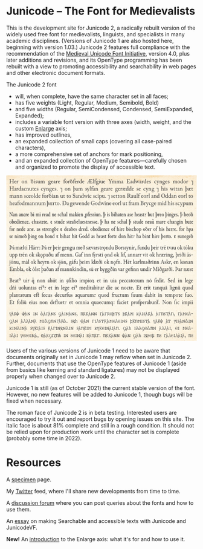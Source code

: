 # Junicode – The Font for Medievalists

This is the development site for Junicode 2, a radically rebuilt version of the
widely used free font for medievalists, linguists, and specialists in many academic
disciplines. (Versions of Junicode 1 are also hosted here, beginning with version
1.03.) Junicode 2 features full compliance with the recommendation of the
[Medieval Unicode Font Initiative](https://skaldic.abdn.ac.uk/m.php?p=mufi),
version 4.0, plus later additions and revisions, and its OpenType programming has
been rebuilt with a view to promoting accessibility and searchability in web pages
and other electronic document formats.

The Junicode 2 font

- will, when complete, have the same character set in all faces;
- has five weights (Light, Regular, Medium, Semibold, Bold)
- and five widths (Regular, SemiCondensed, Condensed, SemiExpanded, Expanded);
- includes a variable font version with three axes (width, weight, and the custom
  [Enlarge](https://psb1558.github.io/Junicode-font/EnlargedAxis.html) axis;
- has improved outlines,
- an expanded collection of small caps (covering all case-paired characters),
- a more comprehensive set of anchors for mark positioning,
- and an expanded collection of OpenType features—carefully chosen and organized to promote
the display of accessible text.

![Sample Image](sample-image.jpg)

Users of the various versions of Junicode 1 need to be aware that documents
originally set in Junicode 1 may reflow when set in Junicode 2. Further,
documents that use the OpenType features of Junicode 1 (aside from basics like
kerning and standard ligatures) may not be displayed properly when changed over
to Junicode 2.

Junicode 1 is still (as of October 2021) the current stable version of the
font. However, no new features will be added to Junicode 1, though bugs will be
fixed when necessary.

The roman face of Junicode 2 is in beta testing. Interested users are encouraged
to try it out and report bugs by opening issues on this site. The italic face is
about 81% complete and still in a rough condition. It should not be relied upon
for production work until the character set is complete (probably some time in
2022).

# Resources

A [specimen](https://psb1558.github.io/Junicode-font/) page.

My [Twitter](https://twitter.com/InPbaker) feed, where I'll share new developments from time to time.

A [discussion forum](https://github.com/psb1558/Junicode-font/discussions) where you can post queries about the fonts and how to use them.

An [essay](https://psb1558.github.io/Junicode-font/Searchability.html) on making Searchable and accessible texts with Junicode and JunicodeVF.

**New!** An [introduction](https://psb1558.github.io/Junicode-font/EnlargedAxis.html) to the Enlarge axis: what it's for and how to use it.
